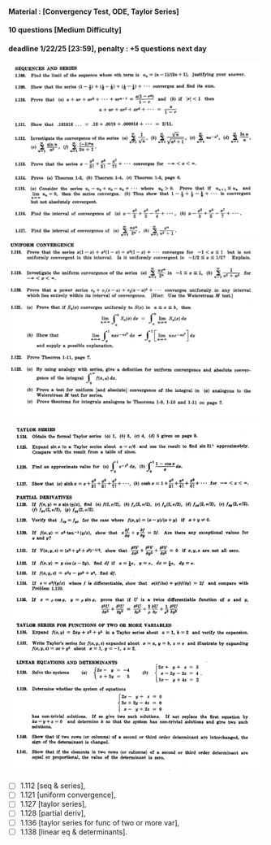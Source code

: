 #### Material : [Convergency Test, ODE, Taylor Series]
#### 10 questions [Medium Difficulty]
#### deadline 1/22/25 [23:59], penalty : +5 questions next day

![seq_series](../../notes/EngMath/screenshots/seq.png)
![uniform_convergence](image.png)
![taylor_partial_linear](image-1.png)



- [ ] 1.112 [seq & series],
- [ ] 1.121 [uniform convergence],
- [ ] 1.127 [taylor series],
- [ ] 1.128 [partial deriv],
- [ ] 1.136 [taylor series for func of two or more var],
- [ ] 1.138 [linear eq & determinants].
